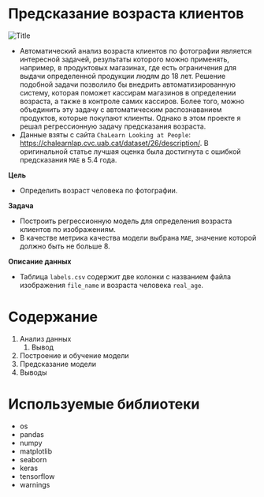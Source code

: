 # Предсказание возраста клиентов
![](faces.png?raw=true "Title")


* Автоматический анализ возраста клиентов по фотографии является интересной задачей, результаты которого можно применять, например, в продуктовых магазинах, где есть ограничения для выдачи определенной продукции людям до 18 лет. Решение подобной задачи позволило бы внедрить автоматизированную систему, которая поможет кассирам магазинов в определении возраста, а также в контроле самих кассиров. Более того, можно объединить эту задачу с автоматическим распознаванием продуктов, которые покупают клиенты. Однако в этом проекте я решал регрессионную задачу предсказания возраста.
* Данные взяты с сайта `ChaLearn Looking at People`: https://chalearnlap.cvc.uab.cat/dataset/26/description/. В оригинальной статье лучшая оценка была достигнута с ошибкой предсказания `MAE` в 5.4 года. 

**Цель**
* Определить возраст человека по фотографии.

 **Задача**
* Построить регрессионную модель для определения возраста клиентов по изображениям.
* В качестве метрика качества модели выбрана `MAE`, значение которой должно быть не больше 8.

**Описание данных**
* Таблица `labels.csv` содержит две колонки с названием файла изображения `file_name` и возраста человека `real_age`.



# Содержание
1.  Анализ данных
    1. Вывод
2. Построение и обучение модели
3. Предсказание модели
4. Выводы



# Используемые библиотеки
* os
* pandas
* numpy
* matplotlib 
* seaborn
* keras
* tensorflow
* warnings 
